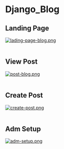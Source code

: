 # Django_Blog

## Landing Page

[![lading-page-blog.png](https://i.postimg.cc/FFdyXGN9/lading-page-blog.png)](https://postimg.cc/c6WgQRvj)
<br><br>


## View Post

[![post-blog.png](https://i.postimg.cc/gjTtj0rn/post-blog.png)](https://postimg.cc/SYcftk6h)
<br><br>

## Create Post

[![create-post.png](https://i.postimg.cc/FKpZ1KBN/create-post.png)](https://postimg.cc/3yypc3hc)
<br><br>

## Adm Setup

[![adm-setup.png](https://i.postimg.cc/cH6bSY4V/adm-setup.png)](https://postimg.cc/5Yd35Xz3)